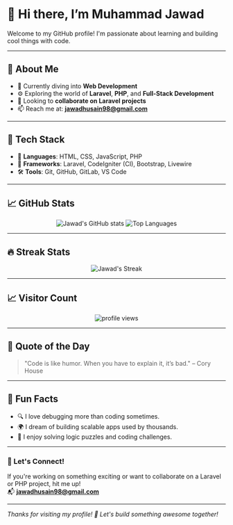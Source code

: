 # 👋 Hi there, I’m Muhammad Jawad

Welcome to my GitHub profile! I'm passionate about learning and building cool things with code.

---

## 👀 About Me

- 🌱 Currently diving into **Web Development**
- ⚙️ Exploring the world of **Laravel**, **PHP**, and **Full-Stack Development**
- 💞️ Looking to **collaborate on Laravel projects**
- 📫 Reach me at: **jawadhusain98@gmail.com**

---

## 🚀 Tech Stack

- 🧠 **Languages**: HTML, CSS, JavaScript, PHP  
- 🔧 **Frameworks**: Laravel, CodeIgniter (CI), Bootstrap, Livewire  
- 🛠️ **Tools**: Git, GitHub, GitLab, VS Code  

---

## 📈 GitHub Stats

<!-- Uncomment the section below if you want to show GitHub stats -->

<p align="center">

<img src="https://github-readme-stats.vercel.app/api?username=Muhammad-jawad01&show_icons=true&theme=tokyonight" alt="Jawad's GitHub stats" />
<img src="https://github-readme-stats.vercel.app/api/top-langs/?username=Muhammad-jawad01&layout=compact&theme=tokyonight" alt="Top Languages" />
</p>

---

## 🔥 Streak Stats

<p align="center">
  <img src="https://github-readme-streak-stats.herokuapp.com/?user=Muhammad-jawad01&theme=tokyonight" alt="Jawad's Streak" />
</p>

---

## 📈 Visitor Count

<p align="center">
  <img src="https://komarev.com/ghpvc/?username=Muhammad-jawad01&label=Profile%20views&color=blueviolet&style=flat" alt="profile views" />
</p>

---

## 💬 Quote of the Day

> "Code is like humor. When you have to explain it, it’s bad." – Cory House

---

## 🎯 Fun Facts

- 🔍 I love debugging more than coding sometimes.
- 🌍 I dream of building scalable apps used by thousands.
- 🧩 I enjoy solving logic puzzles and coding challenges.

---

### 🙌 Let's Connect!

If you're working on something exciting or want to collaborate on a Laravel or PHP project, hit me up!  
📬 **jawadhusain98@gmail.com**

---

*Thanks for visiting my profile! 💙 Let's build something awesome together!*
